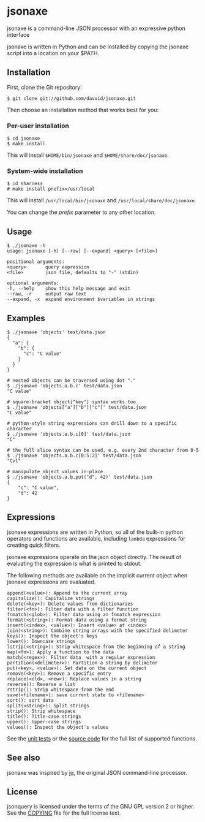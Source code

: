 # jsonaxe

jsonaxe is a command-line JSON processor with an expressive python interface

jsonaxe is written in Python and can be installed by copying the
jsonaxe script into a location on your $PATH.

## Installation

First, clone the Git repository:

    $ git clone git://github.com/davvid/jsonaxe.git

Then choose an installation method that works best for you:

### Per-user installation

    $ cd jsonaxe
    $ make install

This will install `$HOME/bin/jsonaxe` and `$HOME/share/doc/jsonaxe`.

### System-wide installation

    $ cd sharness
    # make install prefix=/usr/local

This will install `/usr/local/bin/jsonaxe` and `/usr/local/share/doc/jsonaxe`.

You can change the _prefix_ parameter to any other location.

## Usage

    $ ./jsonaxe -h
    usage: jsonaxe [-h] [--raw] [--expand] <query> [<file>]
    
    positional arguments:
    <query>       query expression
    <file>        json file, defaults to "-" (stdin)
    
    optional arguments:
    -h, --help    show this help message and exit
    --raw, -r     output raw text
    --expand, -x  expand environment $variables in strings

## Examples

    $ ./jsonaxe 'objects' test/data.json
    {
      "a": {
        "b": {
          "c": "C value"
        }
      }
    }
    
    # nested objects can be traversed using dot "."
    $ ./jsonaxe 'objects.a.b.c' test/data.json
    "C value"
    
    # square-bracket object["key"] syntax works too
    $ ./jsonaxe 'objects["a"]["b"]["c"]' test/data.json
    "C value"
    
    # python-style string expressions can drill down to a specific character
    $ ./jsonaxe 'objects.a.b.c[0]' test/data.json
    "C"
    
    # the full slice syntax can be used, e.g. every 2nd character from 0-5
    $ ./jsonaxe 'objects.a.b.c[0:5:2]' test/data.json
    "Cvl"
    
    # manipulate object values in-place
    $ ./jsonaxe 'objects.a.b.put("d", 42)' test/data.json
    {
        "c": "C value",
        "d": 42
    }

## Expressions

jsonaxe expressions are written in Python, so all of the built-in
python operators and functions are available, including `lambda` expressions
for creating quick filters.

jsonaxe expressions operate on the json object directly.  The result of
evaluating the expression is what is printed to stdout.

The following methods are available on the implicit current object
when jsonaxe expressions are evaluated.

    append(<value>): Append to the current array
    capitalize(): Capitalize strings
    delete(<key>): Delete values from dictionaries
    filter(<fn>): Filter data with a filter function
    fnmatch(<glob>): Filter data using an fnmatch expression
    format(<string>): Format data using a format string
    insert(<index>, <value>): Insert <value> at <index>
    join(<string>): Combine string arrays with the specified delimeter
    keys(): Inspect the object's keys
    lower(): Downcase strings
    lstrip(<string>): Strip whitespace from the beginning of a string
    map(<fn>): Apply a function to the data
    match(<regex>): Filter data  with a regular expression
    partition(<delimeter>): Partition a string by delimiter
    put(<key>, <value>): Set data on the current object
    remove(<key>): Remove a specific entry
    replace(<old>, <new>): Replace values in a string
    reverse(): Reverse a list
    rstrip(): Strip whitespace from the end
    save(<filename>): save current state to <filename>
    sort(): sort data
    split(<string>): Split strings
    strip(): Strip whitespace
    title(): Title-case strings
    upper(): Upper-case strings
    values(): Inspect the object's values

See the [unit tests](test/jsonaxe.t) or the [source code](jsonaxe)
for the full list of supported functions.

## See also

jsonaxe was inspired by [jq](https://github.com/stedolan/jq),
the original JSON command-line processor.

## License

jsonquery is licensed under the terms of the GNU GPL version 2 or higher.
See the [COPYING](COPYING) file for the full license text.
